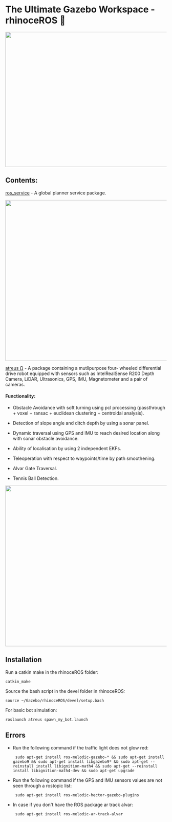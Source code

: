 # The Ultimate Gazebo Workspace - rhinoceROS 🦏 #

<img src="https://user-images.githubusercontent.com/45683974/81069255-40038a80-8eff-11ea-9e7d-93b5dcdf590c.png" width="900" height="420">


## Contents: 

[ros_service](https://github.com/leander-dsouza/Gazebo/tree/master/rhinoceROS/src/ros_service) - A global planner service package. 

<img src="https://user-images.githubusercontent.com/45683974/77653435-ad81da00-6f95-11ea-88cb-1e7cbcd500f9.gif" width="900" height="500">

[atreus Ω](https://github.com/leander-dsouza/Gazebo/tree/master/rhinoceROS/src/atreus) - A package containing a mutlipurpose  four- wheeled differential drive robot equipped with sensors such as IntelRealSense R200 Depth Camera, LiDAR, Ultrasonics, GPS, IMU, Magnetometer and a pair of cameras.

#### Functionality:

* Obstacle Avoidance with soft turning using pcl processing (passthrough + voxel + ransac + euclidean clustering + centroidal analysis).

* Detection of slope angle and ditch depth by using a sonar panel.

* Dynamic traversal using GPS and IMU to reach desired location along with sonar obstacle avoidance.

* Ability of localisation by using 2 independent EKFs.

* Teleoperation with respect to waypoints/time by path smoothening.

* Alvar Gate Traversal.

* Tennis Ball Detection.


<img src="https://user-images.githubusercontent.com/45683974/77582804-fab66b00-6f05-11ea-915e-847d5defb0b9.gif" width="900" height="500">

Installation
------------

Run a catkin make in the rhinoceROS folder:

    catkin_make

Source the bash script in the devel folder in rhinoceROS:

    source ~/Gazebo/rhinoceROS/devel/setup.bash
    
For basic bot simulation:

    roslaunch atreus spawn_my_bot.launch


Errors
------------
*  Run the following command if the traffic light does not glow red: 

        sudo apt-get install ros-melodic-gazebo-* && sudo apt-get install gazebo9 && sudo apt-get install libgazebo9* && sudo apt-get --reinstall install libignition-math4 && sudo apt-get --reinstall install libignition-math4-dev && sudo apt-get upgrade
    
*  Run the following command if the GPS and IMU sensors values are not seen through a rostopic list: 

        sudo apt-get install ros-melodic-hector-gazebo-plugins

*  In case if you don't have the ROS package ar track alvar: 

        sudo apt-get install ros-melodic-ar-track-alvar
